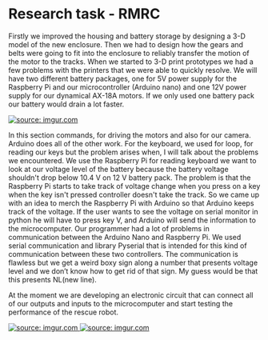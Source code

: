 # Research task - RMRC

Firstly we improved the housing and battery storage by designing a 3-D model of the new enclosure. Then we had to design how the gears and belts were going to fit into the enclosure to reliably transfer the motion of the motor to the tracks. When we started to 3-D print prototypes we had a few problems with the printers that we were able to quickly resolve. We will have two different battery packages, one for 5V power supply for the Raspberry Pi and our microcontroller (Arduino nano) and one 12V power supply for our dynamical AX-18A motors. If we only used one battery pack our battery would drain a lot faster.

[![](https://i.imgur.com/lJrRDzS.jpg "source: imgur.com")](https://imgur.com/lJrRDzS) 

In this section commands, for driving the motors and also for our camera. Arduino does all of the other work. For the keyboard, we used for loop, for reading our keys but the problem arises when, I will talk about the problems we encountered. We use the Raspberry Pi for reading keyboard we want to look at our voltage level of the battery because the battery voltage shouldn't drop below 10.4 V on 12 V battery pack. The problem is that the Raspberry Pi starts to take track of voltage change when you press on a key when the key isn't pressed controller doesn't take the track. So we came up with an idea to merch the Raspberry Pi with Arduino so that Arduino keeps track of the voltage. If the user wants to see the voltage on serial monitor in python he will have to press key V, and Arduino will send the information to the microcomputer. Our programmer had a lot of problems in communication between the Arduino Nano and Raspberry Pi. We used serial communication and library Pyserial that is intended for this kind of communication between these two controllers. The communication is flawless but we get a weird boxy sign along a number that presents voltage level and we don’t know how to get rid of that sign. My guess would be that this presents NL(new line).

At the moment we are developing an electronic circuit that can connect all of our outputs and inputs to the microcomputer and start testing the performance of the rescue robot.

[![](https://i.imgur.com/UaXFZfN.jpg "source: imgur.com") ](https://imgur.com/UaXFZfN) [![](https://i.imgur.com/EQs24m9.jpg "source: imgur.com")](https://imgur.com/EQs24m9)
